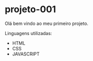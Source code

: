 # projeto-001

Olá bem vindo ao meu primeiro projeto.

Linguagens utilizadas: 

- HTML
- CSS
- JAVASCRIPT

